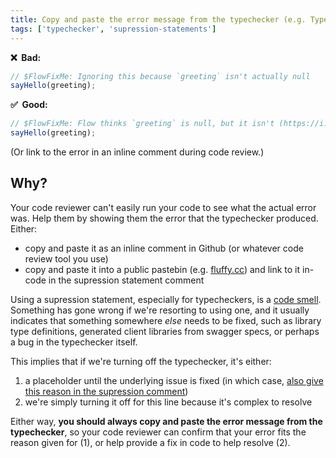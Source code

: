 ```yaml
---
title: Copy and paste the error message from the typechecker (e.g. TypeScript, Flow) when using supression statements
tags: ['typechecker', 'supression-statements']
---
```


**❌ &nbsp;Bad:**

```js
// $FlowFixMe: Ignoring this because `greeting` isn't actually null
sayHello(greeting);
```

**✅ &nbsp;Good:**

```js
// $FlowFixMe: Flow thinks `greeting` is null, but it isn't (https://i.fluffy.cc/bsJdpV7pq69PFvX0sCJplgdGxFwqJTHH)
sayHello(greeting);
```

(Or link to the error in an inline comment during code review.)

## Why?

Your code reviewer can't easily run your code to see what the actual error was. Help them by showing them the error that
the typechecker produced. Either:

- copy and paste it as an inline comment in Github (or whatever code review tool you use)
- copy and paste it into a public pastebin (e.g. [fluffy.cc](fluffy.cc)) and link to it in-code in the supression statement comment

Using a supression statement, especially for typecheckers, is a [code smell](http://wiki.c2.com/?CodeSmell). Something
has gone wrong if we're resorting to using one, and it usually indicates that something somewhere _else_ needs to be
fixed, such as library type definitions, generated client libraries from swagger specs, or perhaps a bug in the
typechecker itself.

This implies that if we're turning off the typechecker, it's either:

1. a placeholder until the underlying issue is fixed (in which case, [also give this reason in the supression comment][give-reason])
2. we're simply turning it off for this line because it's complex to resolve

Either way, **you should always copy and paste the error message from the typechecker**, so your code reviewer can
confirm that your error fits the reason given for (1), or help provide a fix in code to help resolve (2).

[give-reason]: /give-reason-for-suppression
